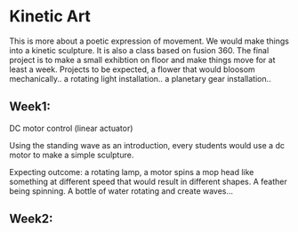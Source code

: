 # Kinetic Art

This is more about a poetic expression of movement. We would make things into a kinetic sculpture. It is also a class based on fusion 360. The final project is to make a small exhibtion on floor and make things move for at least a week. Projects to be expected, a flower that would bloosom mechanically.. a rotating light installation.. a planetary gear installation.. 

## Week1: 

DC motor control (linear actuator)

Using the standing wave as an introduction, every students would use a dc motor to make a simple sculpture. 

Expecting outcome: a rotating lamp, a motor spins a mop head like something at different speed that would result in different shapes. A feather being spinning. A bottle of water rotating and create waves...

## Week2:

